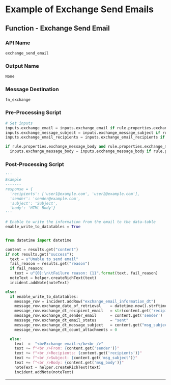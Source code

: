 <!--
    DO NOT MANUALLY EDIT THIS FILE
    THIS FILE IS AUTOMATICALLY GENERATED WITH resilient-sdk codegen
    Generated with resilient-sdk v48.0.4034
-->

# Example of Exchange Send Emails

## Function - Exchange Send Email

### API Name
`exchange_send_email`

### Output Name
`None`

### Message Destination
`fn_exchange`

### Pre-Processing Script
```python
# Set inputs
inputs.exchange_email = inputs.exchange_email if rule.properties.exchange_email is None else rule.properties.exchange_email
inputs.exchange_message_subject = inputs.exchange_message_subject if rule.properties.exchange_message_subject is None else rule.properties.exchange_message_subject
inputs.exchange_email_recipients = inputs.exchange_email_recipients if rule.properties.exchange_email_recipients is None else rule.properties.exchange_email_recipients

if rule.properties.exchange_message_body and rule.properties.exchange_message_body.content:
  inputs.exchange_message_body = inputs.exchange_message_body if rule.properties.exchange_message_body.content is None else rule.properties.exchange_message_body.content
```

### Post-Processing Script
```python
'''
Example
-------
response = {
  'recipients': ['user1@example.com', 'user2@example.com'],
  'sender': 'sender@example.com',
  'subject': 'Subject',
  'body': 'HTML Body'}
'''

# Enable to write the information from the email to the data-table
enable_write_to_datatables = True


from datetime import datetime

content = results.get("content")
if not results.get("success"):
  text = u"Unable to send email"
  fail_reason = results.get("reason")
  if fail_reason:
    text = u"{0}:\n\tFailure reason: {1}".format(text, fail_reason)
  noteText = helper.createRichText(text)
  incident.addNote(noteText)

else:
  if enable_write_to_datatables:
    message_row = incident.addRow("exchange_email_information_dt")
    message_row.exchange_date_of_retrieval    = datetime.now().strftime('%Y/%m/%d %H:%M:%S')
    message_row.exchange_dt_recipient_email   = str(content.get('recipients'))
    message_row.exchange_dt_sender_email      = content.get('sender')
    message_row.exchange_dt_email_status      = "sent"
    message_row.exchange_dt_message_subject   = content.get("msg_subject", "-")
    message_row.exchange_dt_count_attachments = 0

  else:
    text  =  "<b>Exchange email:</b><br />"
    text += f"<br />From: {content.get('sender')}"
    text += f"<br />Recipients: {content.get('recipients')}"
    text += f"<br />Subject: {content.get('msg_subject')}"
    text += f"<br />Body: {content.get('msg_body')}"
    noteText = helper.createRichText(text)
    incident.addNote(noteText)

```

---

